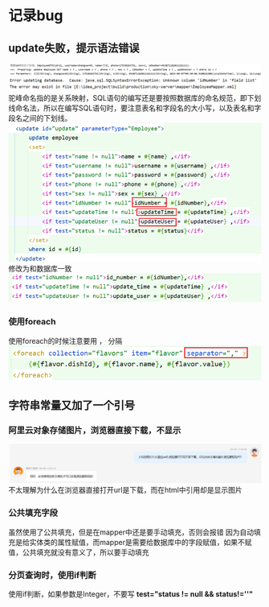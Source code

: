 # 记录bug
## update失败，提示语法错误
![loading failed](https://raw.githubusercontent.com/lei1692/typora/main/image/202309070951046.png)
![loading failed](https://raw.githubusercontent.com/lei1692/typora/main/image/202309070952826.png)
驼峰命名指的是关系映射，SQL语句的编写还是要按照数据库的命名规范，即下划线命名法，所以在编写SQL语句时，要注意表名和字段名的大小写，以及表名和字段名之间的下划线。  
![loading failed](https://raw.githubusercontent.com/lei1692/typora/main/image/202309070953970.png)    
修改为和数据库一致  
![loading failed](https://raw.githubusercontent.com/lei1692/typora/main/image/202309070956640.png)

### 使用foreach
使用foreach的时候注意要用 ， 分隔  
![loading failed](https://raw.githubusercontent.com/lei1692/typora/main/image/202309081523960.png)  
## 字符串常量又加了一个引号

### 阿里云对象存储图片，浏览器直接下载，不显示
![loading failed](https://raw.githubusercontent.com/lei1692/typora/main/image/202309081339943.png)  
不太理解为什么在浏览器直接打开url是下载，而在html中引用却是显示图片

### 公共填充字段
虽然使用了公共填充，但是在mapper中还是要手动填充，否则会报错
因为自动填充是给实体类的属性赋值，而mapper是需要给数据库中的字段赋值，如果不赋值，公共填充就没有意义了，所以要手动填充  
### 分页查询时，使用if判断
使用if判断，如果参数是Integer，不要写 **test="status != null && status!=''"**  





